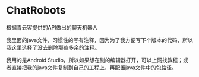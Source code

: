 # ChatRobots
根据青云客提供的API做出的聊天机器人

我里面的java文件，习惯性的写有注释，因为为了我方便写下个版本的代码，所以我这里选择了没去删除那些多余的注释。

我用的是Android Studio，所以如果想在别的编辑器打开，可以上网找教程；或者直接把我的java文件复制到自己的工程上，再配置java文件中的包路径。
